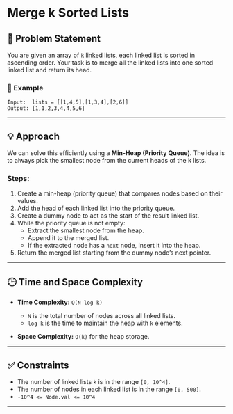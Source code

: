 # Merge k Sorted Lists

## 🧩 Problem Statement

You are given an array of `k` linked lists, each linked list is sorted in ascending order. Your task is to merge all the linked lists into one sorted linked list and return its head.

### 🔸 Example

```text
Input:  lists = [[1,4,5],[1,3,4],[2,6]]
Output: [1,1,2,3,4,4,5,6]
```

---

## 💡 Approach

We can solve this efficiently using a **Min-Heap (Priority Queue)**. The idea is to always pick the smallest node from the current heads of the k lists.

### Steps:

1. Create a min-heap (priority queue) that compares nodes based on their values.
2. Add the head of each linked list into the priority queue.
3. Create a dummy node to act as the start of the result linked list.
4. While the priority queue is not empty:
   - Extract the smallest node from the heap.
   - Append it to the merged list.
   - If the extracted node has a `next` node, insert it into the heap.
5. Return the merged list starting from the dummy node’s next pointer.

---

## 🕒 Time and Space Complexity

- **Time Complexity:** `O(N log k)`

  - `N` is the total number of nodes across all linked lists.
  - `log k` is the time to maintain the heap with `k` elements.

- **Space Complexity:** `O(k)` for the heap storage.

---

## ✅ Constraints

- The number of linked lists `k` is in the range `[0, 10^4]`.
- The number of nodes in each linked list is in the range `[0, 500]`.
- `-10^4 <= Node.val <= 10^4`

---
